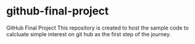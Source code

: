 # github-final-project
GitHub Final Project 
This repository is created to host the sample code to calcluate simple interest on git hub as the first step of the journey.
